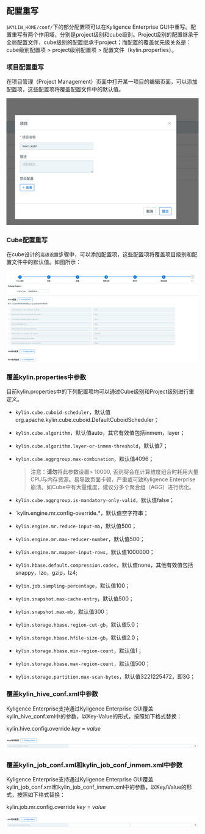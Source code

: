 ## 配置重写

`$KYLIN_HOME/conf/`下的部分配置项可以在Kyligence Enterprise GUI中重写。配置重写有两个作用域，分别是project级别和cube级别。Project级别的配置继承于全局配置文件，cube级别的配置继承于project；而配置的覆盖优先级关系是：cube级别配置项 > project级别配置项 > 配置文件（kylin.properties）。

### 项目配置重写

在项目管理（Project Management）页面中打开某一项目的编辑页面，可以添加配置项，这些配置项将覆盖配置文件中的默认值。

 ![override_project](images/override_project.cn.png)



### Cube配置重写

在cube设计的`高级设置`步骤中，可以添加配置项，这些配置项将覆盖项目级别和配置文件中的默认值。如图所示：

 ![override](images/override_cube.cn.png)



### 覆盖kylin.properties中参数

目前kylin.properties中的下列配置项均可以通过Cube级别和Project级别进行重定义。

- `kylin.cube.cuboid-scheduler`，默认值org.apache.kylin.cube.cuboid.DefaultCuboidScheduler；
- `kylin.cube.algorithm`，默认值auto，其它有效值包括inmem，layer；
- `kylin.cube.algorithm.layer-or-inmem-threshold`，默认值7；
- `kylin.cube.aggrgroup.max-combination`，默认值4096；

   > 注意：**请勿**将此参数设置> 10000, 否则将会在计算维度组合时耗用大量CPU与内存资源。易导致页面卡顿，严重或可致Kyligence Enterprise崩溃。如Cube中有大量维度，建议分多个聚合组（AGG）进行优化。

- `kylin.cube.aggrgroup.is-mandatory-only-valid`，默认值false；
- `kylin.engine.mr.config-override.*，默认值空字符串；
- `kylin.engine.mr.reduce-input-mb`，默认值500；
- `kylin.engine.mr.max-reducer-number`，默认值500；
- `kylin.engine.mr.mapper-input-rows`，默认值1000000；
- `kylin.hbase.default.compression.codec`，默认值none，其他有效值包括snappy，lzo，gzip，lz4;
- `kylin.job.sampling-percentage`，默认值100；
- `kylin.snapshot.max-cache-entry`，默认值500；
- `kylin.snapshot.max-mb`，默认值300；
- `kylin.storage.hbase.region-cut-gb`，默认值5.0；
- `kylin.storage.hbase.hfile-size-gb`，默认值2.0；
- `kylin.storage.hbase.min-region-count`，默认值1；
- `kylin.storage.hbase.max-region-count`，默认值500；
- `kylin.storage.partition.max-scan-bytes`，默认值3221225472，即3G；

### 覆盖kylin_hive_conf.xml中参数

Kyligence Enterprise支持通过Kyligence Enterprise GUI覆盖kylin_hive_conf.xml中的参数，以Key-Value的形式，按照如下格式替换：

kylin.hive.config.override *key* = *value*

![override_cube](images/override_hive.cn.png)

### 覆盖kylin_job_conf.xml和kylin_job_conf_inmem.xml中参数

Kyligence Enterprise支持通过Kyligence Enterprise GUI覆盖kylin_job_conf.xml和kylin_job_conf_inmem.xml中的参数，以Key/Value的形式，按照如下格式替换：

kylin.job.mr.config.override *key* = *value*

![override_cube](images/override_job.cn.png)


